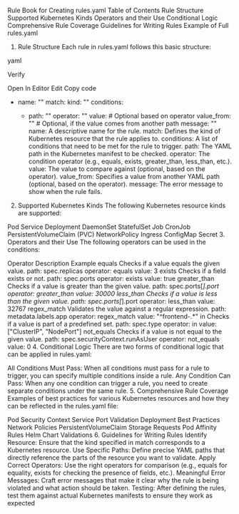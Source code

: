 Rule Book for Creating rules.yaml
Table of Contents
Rule Structure
Supported Kubernetes Kinds
Operators and their Use
Conditional Logic
Comprehensive Rule Coverage
Guidelines for Writing Rules
Example of Full rules.yaml
1. Rule Structure
Each rule in rules.yaml follows this basic structure:

yaml

Verify

Open In Editor
Edit
Copy code
- name: "<Rule Name>"
  match:
    kind: "<Kubernetes Kind>"
  conditions:
    - path: "<YAML Path in Manifest>"
      operator: "<Comparison Operator>"
      value: <Expected Value> # Optional based on operator
      value_from: "<Reference Path>" # Optional, if the value comes from another path
  message: "<Error Message>"
name: A descriptive name for the rule.
match: Defines the kind of Kubernetes resource that the rule applies to.
conditions: A list of conditions that need to be met for the rule to trigger.
path: The YAML path in the Kubernetes manifest to be checked.
operator: The condition operator (e.g., equals, exists, greater_than, less_than, etc.).
value: The value to compare against (optional, based on the operator).
value_from: Specifies a value from another YAML path (optional, based on the operator).
message: The error message to show when the rule fails.
2. Supported Kubernetes Kinds
The following Kubernetes resource kinds are supported:

Pod
Service
Deployment
DaemonSet
StatefulSet
Job
CronJob
PersistentVolumeClaim (PVC)
NetworkPolicy
Ingress
ConfigMap
Secret
3. Operators and their Use
The following operators can be used in the conditions:

Operator	Description	Example
equals	Checks if a value equals the given value.	path: spec.replicas operator: equals value: 3
exists	Checks if a field exists or not.	path: spec.ports operator: exists value: true
greater_than	Checks if a value is greater than the given value.	path: spec.ports[*].port operator: greater_than value: 30000
less_than	Checks if a value is less than the given value.	path: spec.ports[*].port operator: less_than value: 32767
regex_match	Validates the value against a regular expression.	path: metadata.labels.app operator: regex_match value: "^frontend-.*"
in	Checks if a value is part of a predefined set.	path: spec.type operator: in value: ["ClusterIP", "NodePort"]
not_equals	Checks if a value is not equal to the given value.	path: spec.securityContext.runAsUser operator: not_equals value: 0
4. Conditional Logic
There are two forms of conditional logic that can be applied in rules.yaml:

All Conditions Must Pass: When all conditions must pass for a rule to trigger, you can specify multiple conditions inside a rule.
Any Condition Can Pass: When any one condition can trigger a rule, you need to create separate conditions under the same rule.
5. Comprehensive Rule Coverage
Examples of best practices for various Kubernetes resources and how they can be reflected in the rules.yaml file:

Pod Security Context
Service Port Validation
Deployment Best Practices
Network Policies
PersistentVolumeClaim Storage Requests
Pod Affinity Rules
Helm Chart Validations
6. Guidelines for Writing Rules
Identify Resource: Ensure that the kind specified in match corresponds to a Kubernetes resource.
Use Specific Paths: Define precise YAML paths that directly reference the parts of the resource you want to validate.
Apply Correct Operators: Use the right operators for comparison (e.g., equals for equality, exists for checking the presence of fields, etc.).
Meaningful Error Messages: Craft error messages that make it clear why the rule is being violated and what action should be taken.
Testing: After defining the rules, test them against actual Kubernetes manifests to ensure they work as expected
